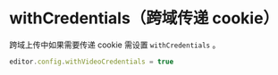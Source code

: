 # withCredentials（跨域传递 cookie）

跨域上传中如果需要传递 cookie 需设置 `withCredentials` 。

```js
editor.config.withVideoCredentials = true
```
